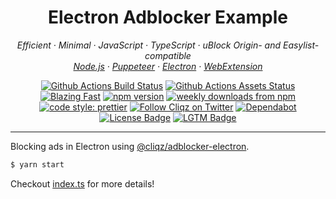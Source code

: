 <h1 align="center">Electron Adblocker Example</h2>

<p align="center">
  <em>
    Efficient
    · Minimal
    · JavaScript
    · TypeScript
    · uBlock Origin- and Easylist-compatible
  </em>
  <br />
  <em>
    <a href="https://github.com/cliqz-oss/adblocker/tree/master/packages/adblocker">Node.js</a>
    · <a href="https://github.com/cliqz-oss/adblocker/tree/master/packages/adblocker-puppeteer">Puppeteer</a>
    · <a href="https://github.com/cliqz-oss/adblocker/tree/master/packages/adblocker-electron">Electron</a>
    · <a href="https://github.com/cliqz-oss/adblocker/tree/master/packages/adblocker-webextension">WebExtension</a>
  </em>
</p>

<p align="center">
  <a href="https://github.com/cliqz-oss/adblocker/actions?query=workflow%3ATests">
    <img alt="Github Actions Build Status" src="https://img.shields.io/github/workflow/status/cliqz-oss/adblocker/Tests?label=tests&style=flat-square"></a>
  <a href="https://github.com/cliqz-oss/adblocker/actions?query=workflow%3Assets">
    <img alt="Github Actions Assets Status" src="https://img.shields.io/github/workflow/status/cliqz-oss/adblocker/Assets?label=assets&style=flat-square"></a>
  <a href="https://twitter.com/acdlite/status/974390255393505280">
    <img alt="Blazing Fast" src="https://img.shields.io/badge/speed-blazing%20%F0%9F%94%A5-brightgreen.svg?style=flat-square"></a>
  <a href="https://www.npmjs.com/package/@cliqz/adblocker">
    <img alt="npm version" src="https://img.shields.io/npm/v/@cliqz/adblocker.svg?style=flat-square"></a>
  <a href="https://www.npmjs.com/package/@cliqz/adblocker">
    <img alt="weekly downloads from npm" src="https://img.shields.io/npm/dw/@cliqz/adblocker.svg?style=flat-square"></a>
  <br/>
  <a href="#badge">
    <img alt="code style: prettier" src="https://img.shields.io/badge/code_style-prettier-ff69b4.svg?style=flat-square"></a>
  <a href="https://twitter.com/cliqz">
    <img alt="Follow Cliqz on Twitter" src="https://img.shields.io/twitter/follow/cliqz.svg?label=follow+cliqz&style=flat-square"></a>
  <a href="https://github.com/cliqz-oss/adblocker">
    <img alt="Dependabot" src="https://img.shields.io/badge/dependabot-enabled-brightgreen?logo=dependabot&style=flat-square"></a>
  <a href="https://github.com/cliqz-oss/adblocker/blob/master/LICENSE">
    <img alt="License Badge" src="https://img.shields.io/github/license/cliqz-oss/adblocker?style=flat-square"></a>
  <a href="https://lgtm.com/projects/g/cliqz-oss/adblocker?mode=list">
    <img alt="LGTM Badge" src="https://img.shields.io/lgtm/alerts/github/cliqz-oss/adblocker?style=flat-square"></a>
</p>

---

Blocking ads in Electron using [@cliqz/adblocker-electron](https://github.com/cliqz-oss/adblocker/tree/master/packages/adblocker-electron).

```sh
$ yarn start
```

Checkout [index.ts](./index.ts) for more details!
